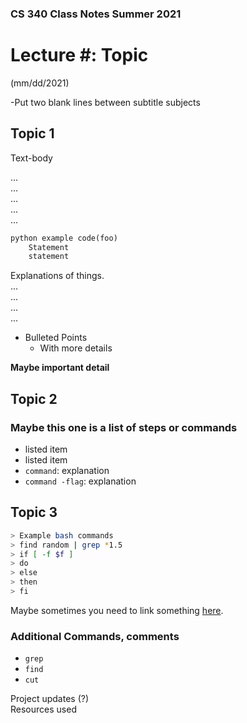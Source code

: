 ### CS 340 Class Notes Summer 2021
# Lecture #: Topic   
(mm/dd/2021)


-Put two blank lines between subtitle subjects
## Topic 1
Text-body 

...  
...  
...  
...  
...  


```python
python example code(foo)
	Statement
	statement
```

Explanations of things.  
...  
...  
...  
...  

- Bulleted Points
	+ With more details

**Maybe important detail**


## Topic 2
### Maybe this one is a list of steps or commands
* listed item
* listed item
* `command`: explanation
* `command -flag`: explanation


## Topic 3
```bash
> Example bash commands
> find random | grep *1.5
> if [ -f $f ]
> do
> else
> then
> fi
```
Maybe sometimes you need to link something [here](https://en.wikipedia.org/wiki/Main_Page).

### Additional Commands, comments 
* `grep`
* `find`
* `cut`


Project updates (?)  
Resources used